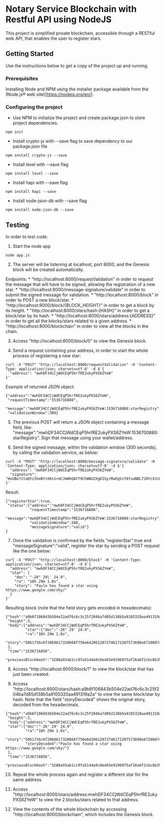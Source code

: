 # Notary Service Blockchain with Restful API using NodeJS

This project is simplified private blockchain, accessible through a RESTful web API,
that enables the user to register stars.

## Getting Started

Use the instructions below to get a copy of the project up and running.

### Prerequisites

Installing Node and NPM using the installer package available from the (Node.js® web site)[https://nodejs.org/en/].

### Configuring the project

- Use NPM to initialize the project and create package.json to store project dependencies.
```
npm init
```
- Install crypto-js with --save flag to save dependency to our package.json file
```
npm install crypto-js --save
```
- Install level with --save flag
```
npm install level --save
```
- Install hapi with --save flag
```
npm install hapi --save
```
- Install node-json-db with --save flag
```
npm install node-json-db --save
```
## Testing

In order to test code:

1. Start the node app
```
node app.js
```

2. The server will be listening at localhost, port 8000, and the Genesis block will be created automatically.

Endpoints:
      * "http://localhost:8000/requestValidation" in order to request the message that will have to be signed, allowing the registration of a new star.
      * "http://localhost:8000/message-signature/validate" in order to submit the signed message for validation.
      * "http://localhost:8000/block" in order to POST a new block/star.
      * "http://localhost:8000/block/{BLOCK_HEIGHT}" in order to get a block by its height.
      * "http://localhost:8000/stars/hash:{HASH}" in order to get a block/star by its hash.
      * "http://localhost:8000/stars/address:{ADDRESS}" in order to get all the blocks/stars related to a given address.
      * "http://localhost:8000/blockchain" in order to view all the blocks in the chain.

3. Access "http://localhost:8000/block/0" to view the Genesis block.

4. Send a request containing your address, in order to start the whole process of registering a new star:
```
curl -X "POST" "http://localhost:8000/requestValidation" -H 'Content-Type: application/json; charset=utf-8' -d $'{
  "address": "mwhDF34CCjWdCEqP5hrfRE2ukyPXS6ZYeW"
}'
```
Example of returned JSON object:
```
{"address":"mwhDF34CCjWdCEqP5hrfRE2ukyPXS6ZYeW",
 "requestTimestamp":"1536716808",
 "message":"mwhDF34CCjWdCEqP5hrfRE2ukyPXS6ZYeW:1536716808:starRegistry",
 "validationWindow":300}
```

5. The previous POST will return a JSON object containing a message field, like: "message":"mwhDF34CCjWdCEqP5hrfRE2ukyPXS6ZYeW:1536700880:starRegistry". Sign that message using your wallet/address.

6. Send the signed message, within the validation window (300 seconds), by calling the validation service, as below:
```
curl -X "POST" "http://localhost:8000/message-signature/validate" -H 'Content-Type: application/json; charset=utf-8' -d $'{
  "address": "mwhDF34CCjWdCEqP5hrfRE2ukyPXS6ZYeW",
  "signature": "HxUBo71taQYz3heBY+XKn1rmCJmWhQAY79ChWNUZXgKIGyrMaEqVz78fuaNBL720YcXJzQpXAUJuKHI6+n1Eg3o="
}'
```
Result:
```
{"registerStar":true,
 "status":{"address":"mwhDF34CCjWdCEqP5hrfRE2ukyPXS6ZYeW",
           "requestTimestamp":"1536716808",
           "message":"mwhDF34CCjWdCEqP5hrfRE2ukyPXS6ZYeW:1536716808:starRegistry",
           "validationWindow":260,
           "messageSignature":"valid"}
}
```

7. Once the validation is confirmed by the fields "registerStar":true and "messageSignature":"valid", register the star by sending a POST request like the one below:
```
curl -X "POST" "http://localhost:8000/block" -H 'Content-Type: application/json; charset=utf-8' -d $'{
  "address": "mwhDF34CCjWdCEqP5hrfRE2ukyPXS6ZYeW",
  "star": {                                                                                              
    "dec": "-26° 29\' 24.9",
    "ra": "16h 29m 1.0s",
    "story": "Paulo has found a star using https://www.google.com/sky/"
  }
}'
```
Resulting block (note that the field story gets encoded in hexadecimals):
```
{"hash":"a9b6f106843b504e22ad76c6c3c25f204ba7d85d138b5a9105320aa491319a2a",
 "height":3,
 "body":{"address":"mwhDF34CCjWdCEqP5hrfRE2ukyPXS6ZYeW",
         "star":{"dec":"-26° 29' 24.9",
         "ra":"16h 29m 1.0s",
         "story":"5061756c6f2068617320666f756e6420612073746172207573696e672068747470733a2f2f7777772e676f6f676c652e636f6d2f736b792f"}
 },
 "time":"1536716856",
 "previousBlockHash":"3288a93ab1cc9fa5144a9c0ed43e9196975af26a6f2cbc6b352a2174cf334976"}
```

8. Access "http://localhost:8000/block/1" to view the block/star that has just been created.

9. Access "http://localhost:8000/stars/hash:a9b6f106843b504e22ad76c6c3c25f204ba7d85d138b5a9105320aa491319a2a" to view the same block/star by hash. Note that the field "storyDecoded" shows the original story, decoded from the hexadecimals.
```
{"hash":"a9b6f106843b504e22ad76c6c3c25f204ba7d85d138b5a9105320aa491319a2a",
 "height":3,
 "body":{"address":"mwhDF34CCjWdCEqP5hrfRE2ukyPXS6ZYeW",
 "star":{"dec":"-26° 29' 24.9",
         "ra":"16h 29m 1.0s",
         "story":"5061756c6f2068617320666f756e6420612073746172207573696e672068747470733a2f2f7777772e676f6f676c652e636f6d2f736b792f",
         "storyDecoded":"Paulo has found a star using https://www.google.com/sky/"}
 },
 "time":"1536716856",
 "previousBlockHash":"3288a93ab1cc9fa5144a9c0ed43e9196975af26a6f2cbc6b352a2174cf334976"}
```

10. Repeat the whole process again and register a different star for the same address.

11. Access "http://localhost:8000/stars/address:mwhDF34CCjWdCEqP5hrfRE2ukyPXS6ZYeW" to view the 2 blocks/stars related to that address.

12. View the contents of the whole blockchain by accessing "http://localhost:8000/blockchain", which includes the Genesis block.
